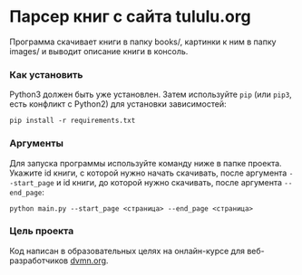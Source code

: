 # Парсер книг с сайта tululu.org

Программа скачивает книги в папку books/, картинки к ним в папку images/ и выводит описание книги в консоль.

### Как установить

Python3 должен быть уже установлен. 
Затем используйте `pip` (или `pip3`, есть конфликт с Python2) для установки зависимостей:
```
pip install -r requirements.txt
```

### Аргументы

Для запуска программы используйте команду ниже в папке проекта. Укажите id книги, с которой нужно начать скачивать, после аргумента `--start_page` и id книги, до которой нужно скачивать, после аргумента `--end_page`:
```
python main.py --start_page <страница> --end_page <страница>
```

### Цель проекта

Код написан в образовательных целях на онлайн-курсе для веб-разработчиков [dvmn.org](https://dvmn.org/).
